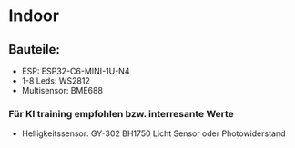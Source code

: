 # Indoor

## Bauteile:

- ESP: ESP32-C6-MINI-1U-N4
- 1-8 Leds: WS2812
- Multisensor: BME688


### Für KI training empfohlen bzw. interresante Werte
- Helligkeitssensor: GY-302 BH1750 Licht Sensor oder Photowiderstand